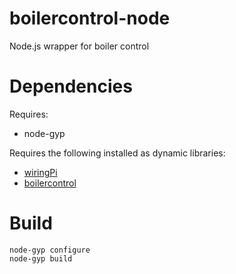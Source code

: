 # boilercontrol-node

Node.js wrapper for boiler control

# Dependencies

Requires:

- node-gyp

Requires the following installed as dynamic libraries:

- [wiringPi](http://wiringpi.com/download-and-install/)
- [boilercontrol](https://github.com/rossharper/boilercontrol)

# Build

    node-gyp configure
    node-gyp build
